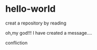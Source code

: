 # hello-world
creat a repository by reading

oh,my god!!!
I have created a message....

confliction
